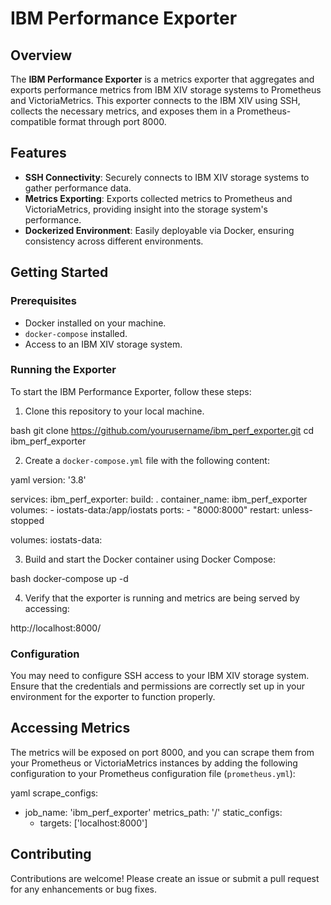 # IBM Performance Exporter

## Overview

The **IBM Performance Exporter** is a metrics exporter that aggregates and exports performance metrics from IBM XIV storage systems to Prometheus and VictoriaMetrics. This exporter connects to the IBM XIV using SSH, collects the necessary metrics, and exposes them in a Prometheus-compatible format through port 8000.

## Features

- **SSH Connectivity**: Securely connects to IBM XIV storage systems to gather performance data.
- **Metrics Exporting**: Exports collected metrics to Prometheus and VictoriaMetrics, providing insight into the storage system's performance.
- **Dockerized Environment**: Easily deployable via Docker, ensuring consistency across different environments.

## Getting Started

### Prerequisites

- Docker installed on your machine.
- `docker-compose` installed.
- Access to an IBM XIV storage system.

### Running the Exporter

To start the IBM Performance Exporter, follow these steps:

1. Clone this repository to your local machine.

bash
   git clone https://github.com/yourusername/ibm_perf_exporter.git
   cd ibm_perf_exporter

2. Create a `docker-compose.yml` file with the following content:

yaml
   version: '3.8'

   services:
     ibm_perf_exporter:
       build: .
       container_name: ibm_perf_exporter
       volumes:
         - iostats-data:/app/iostats
       ports:
         - "8000:8000"
       restart: unless-stopped
   
   volumes:
     iostats-data:
   
3. Build and start the Docker container using Docker Compose:

bash
   docker-compose up -d

4. Verify that the exporter is running and metrics are being served by accessing:

http://localhost:8000/


### Configuration

You may need to configure SSH access to your IBM XIV storage system. Ensure that the credentials and permissions are correctly set up in your environment for the exporter to function properly.

## Accessing Metrics

The metrics will be exposed on port 8000, and you can scrape them from your Prometheus or VictoriaMetrics instances by adding the following configuration to your Prometheus configuration file (`prometheus.yml`):

yaml
scrape_configs:
  - job_name: 'ibm_perf_exporter'
    metrics_path: '/'
    static_configs:
    - targets: ['localhost:8000']



## Contributing

Contributions are welcome! Please create an issue or submit a pull request for any enhancements or bug fixes.
